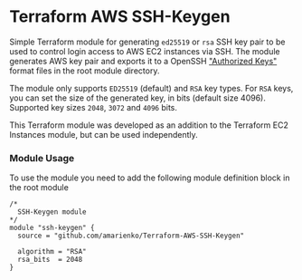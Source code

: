 # Terraform AWS SSH-Keygen
Simple Terraform module for generating `ed25519` or `rsa` SSH key pair to be used to control login access to AWS EC2 instances via SSH. The module generates AWS key pair and exports it to a OpenSSH ["Authorized Keys"](https://www.ssh.com/academy/ssh/authorized-keys-openssh#format-of-the-authorized-keys-file) format files in the root module directory.

The module only supports `ED25519` (default) and `RSA` key types. For `RSA` keys, you can set the size of the generated key, in bits (default size 4096). Supported key sizes `2048`, `3072` and `4096` bits.

This Terraform module was developed as an addition to the Terraform EC2 Instances module, but can be used independently.

### Module Usage
To use the module you need to add the following module definition block in the root module

```hcl
/*
  SSH-Keygen module
*/
module "ssh-keygen" {
  source = "github.com/amarienko/Terraform-AWS-SSH-Keygen"

  algorithm = "RSA"
  rsa_bits  = 2048
}
```
